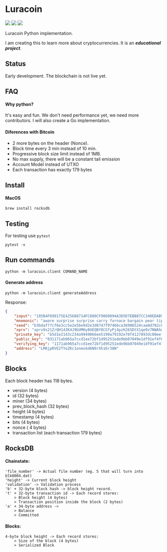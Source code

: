 # Luracoin
![](https://travis-ci.com/luracoin/luracoin-python.svg?branch=master)
![](https://img.shields.io/badge/code%20style-black-000000.svg)
![](https://img.shields.io/badge/status-in%20development-red.svg)

Luracoin Python implementation.

I am creating this to learn more about cryptocurrencies. It is an __*educational project*__.

## Status
Early development. The blockchain is not live yet.


## FAQ
#### Why python?
It's easy and fun. We don't need performance yet, we need more contributors. I will also create a Go implementation.

#### Diferences with Bitcoin 
- 2 more bytes on the header (Nonce).  
- Block time every 3 min instead of 10 min.  
- Progressive block size limit instead of 1MB.
- No max supply, there will be a constant tail emission
- Account Model instead of UTXO
- Each transaction has exactly 179 bytes


## Install

#### MacOS
```shell
brew install rocksdb
```


## Testing
For testing use ```pytest```
```shell
pytest -v
```

## Run commands
```
python -m luracoin.client COMAND_NAME
```

#### Generate address

```
python -m luracoin.client generateAddress
```

Response:
```json
{
    "input": "105B4F699175E425688714FC880CF9069894A3D5D7EBB87CC340EDAB9B14E979",
    "mnemonic": "aware surprise surprise carry furnace bargain pear tip wish document dinner artwork matter faint firm word reveal toward south swap rifle media planet capital",
    "seed": "b3bdaf77cf6e3cc5e2e5be9d2e3d8747f97466ca36906524caa0d702c8cc62f2cc13afc84aabeb0cb91a63302bdc8227b1a8d7358bde66b381c411401a5e8a85",
    "xprv": "xprv9s21ZrQH143K4J9bUMHy8UEQBY8CGfyPj4pzK26SDtX1qe9z7NWAhwyAEdHpJxYKjJJhpB1a3edg8vjvjEYvg8q5VVzB6q8UZ9Jrz97RegT",
    "private_key": "b5d1e2143c234a9949066ee5199a79192e78f4127893dc00eefb28a0b8a64078",
    "public_key": "031171ab965a7ccd1ee72bf1d95251ede9bb07049e1df91ef4f6b7349c2bf4fe3e",
    "verifying_key": "1171ab965a7ccd1ee72bf1d95251ede9bb07049e1df91ef4f6b7349c2bf4fe3e5098089791c7c46a858f8a362f9cba7d75a3253340462e7e35b1320cdab3957f",
    "address": "LM6jpRVE2TYoZKc1onms6d6N9rXh16r38N"
}
```

## Blocks

Each block header has 118 bytes.

- version (4 bytes)
- id (32 bytes)
- miner (34 bytes)
- prev_block_hash (32 bytes)
- height (4 bytes)
- timestamp (4 bytes)
- bits (4 bytes)
- nonce ( 4 bytes)
- transaction list (each transaction 179 bytes)



## RocksDB 

#### Chainstate:
```
'file_number' -> Actual file number (eg. 5 that will turn into blk0004.dat)  
'height' -> Current block height
'validation' -> Validation process
'b' + 32-byte block hash -> block height record.
't' + 32-byte transaction id -> Each record stores:
    > Block height (4 bytes)
    > Transaction position inside the block (2 bytes)
'a' + 34-byte address ->
    > Balance
    > Committed
```

#### Blocks:
```
4-byte block height -> Each record stores:
    > Size of the block (4 bytes)
    > Serialized Block
```  
